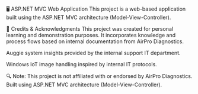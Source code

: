 🖥️ ASP.NET MVC Web Application
This project is a web-based application built using the ASP.NET MVC architecture (Model-View-Controller).

📝 Credits & Acknowledgments
This project was created for personal learning and demonstration purposes.
It incorporates knowledge and process flows based on internal documentation from AirPro Diagnostics.

Auggie system insights provided by the internal support IT department.

Windows IoT image handling inspired by internal IT protocols.

🔍 Note: This project is not affiliated with or endorsed by AirPro Diagnostics.
Built using ASP.NET MVC architecture (Model-View-Controller).

